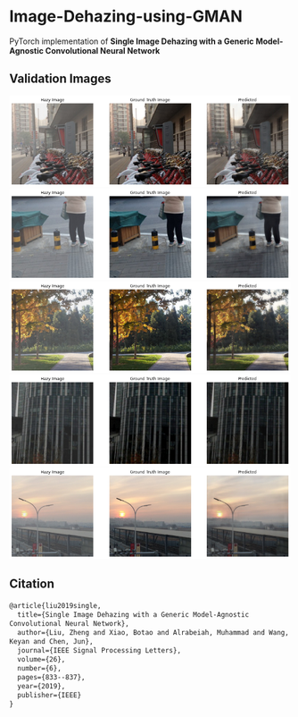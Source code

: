 # Image-Dehazing-using-GMAN
PyTorch implementation of <b>Single Image Dehazing with a Generic Model-Agnostic Convolutional Neural Network</b>


<h2>Validation Images</h2>

<img src="demo_1.png"/>
<img src="demo_2.png"/>
<img src="demo_3.png"/>
<img src="demo_4.png"/>
<img src="demo_5.png"/>



<h2>Citation</h2>

```
@article{liu2019single,
  title={Single Image Dehazing with a Generic Model-Agnostic Convolutional Neural Network},
  author={Liu, Zheng and Xiao, Botao and Alrabeiah, Muhammad and Wang, Keyan and Chen, Jun},
  journal={IEEE Signal Processing Letters},
  volume={26},
  number={6},
  pages={833--837},
  year={2019},
  publisher={IEEE}
}
```
